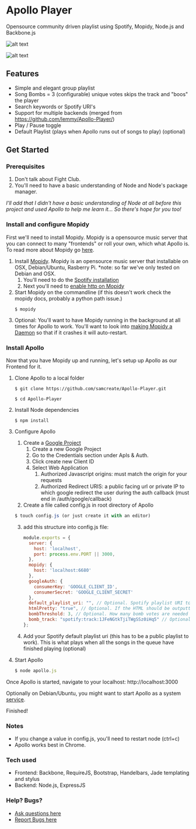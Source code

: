 # Apollo Player

Opensource community driven playlist using Spotify, Mopidy, Node.js and Backbone.js


![alt text](https://s3.amazonaws.com/uploads.hipchat.com/24388/138929/xVFWu0fql1hJEkz/output_EfMMwh.gif "Apollo Demo")


![alt text](https://s3.amazonaws.com/uploads.hipchat.com/24388/138929/6pSihkoZfc3MthL/apollo_mobile.png "Apollo Demo Mobile")

## Features

- Simple and elegant group playlist
- Song Bombs =  3 (configurable) unique votes skips the track and "boos" the player
- Search keywords or Spotify URI's
- Support for multiple backends (merged from https://github.com/lemmy/Apollo-Player/)
- Play / Pause toggle
- Default Playlist (plays when Apollo runs out of songs to play) (optional)

## Get Started

### Prerequisites
1. Don't talk about Fight Club.
2. You'll need to have a basic understanding of Node and Node's package manager.

*I'll add that I didn't have a basic understanding of Node at all before this project and used Apollo to help me learn it... So there's hope for you too!*

### Install and configure Mopidy

First we'll need to install Mopidy. Mopidy is a opensource music server that you can connect to many "frontends" or roll your own, which what Apollo is. To read more about Mopidy go [here](http://www.mopidy.com/).

1. Install [Mopidy](http://docs.mopidy.com/en/latest/installation/). Mopidy is an opensource music server that installable on OSX, Debian/Ubuntu, Rasberry Pi. *note: so far we've only tested on Debian and OSX.
    1. You'll need to do the [Spotify installation](https://github.com/mopidy/mopidy-spotify)
    2. Next you'll need to [enable http on Mopidy](http://docs.mopidy.com/en/latest/ext/http/)
2. Start Mopidy on the commandline (if this doesn't work check the mopidy docs, probably a python path issue.)
    ```
    $ mopidy
    ```
3. Optional: You'll want to have Mopidy running in the background at all times for Apollo to work. You'll want to look into [making Mopidy a Daemon](http://www.benjaminguillet.com/blog/2013/08/16/launch-mopidy-at-login-on-os-x/) so that if it crashes it will auto-restart.

### Install Apollo

Now that you have Mopidy up and running, let's setup up Apollo as our Frontend for it.

1. Clone Apollo to a local folder
    ```
    $ git clone https://github.com/samcreate/Apollo-Player.git

    $ cd Apollo-Player
    ```
2. Install Node dependencies
    ```
    $ npm install
    ```
3. Configure Apollo
    1. Create a [Google Project](https://console.developers.google.com/)
        1. Create a new Google Project
        2. Go to the Credentials section under ApIs & Auth.
        3. Click create new Client ID
        4. Select Web Application
            1. Authorized Javascript origins: must match the origin for your requests
            2. Authorized Redirect URIS: a public facing url or private IP to which google redirect the user during the auth callback (must end in /auth/google/callback)
    2. Create a file called config.js in root directory of Apollo

      ```javascript
      $ touch config.js (or just create it with an editor)
      ```
    3. add this structure into config.js file:
        ```javascript
        module.exports = {
          server: {
            host: 'localhost',
            port: process.env.PORT || 3000,
          },
          mopidy: {
            host: 'localhost:6680'
          },
          googleAuth: {
            consumerKey: 'GOOGLE_CLIENT_ID',
            consumerSecret: 'GOOGLE_CLIENT_SECRET'
          },
          default_playlist_uri: "", // Optional. Spotify playlist URI to play when no songs are queued. Cannot be private
          htmlPretty: "true", // Optional. If the HTML should be outputted as pretty
          bombThreshold: 3, // Optional. How many bomb votes are needed to skip a song
          bomb_track: "spotify:track:1JFeNGtkTjiTWgSSz0iHq5" // Optional. Track to play when a song is skipped
        };
        ```

    4. Add your Spotify default playlist uri (this has to be a public playlist to work). This is what plays when all the songs in the queue have finished playing (optional)

3. Start Apollo
    ```javascript
    $ node apollo.js
    ```

Once Apollo is started, navigate to your localhost: http://localhost:3000

Optionally on Debian/Ubuntu, you might want to start Apollo as a system [service](https://gist.github.com/peterhost/715255).

Finished!

### Notes

- If you change a value in config.js, you'll need to restart node (ctrl+c)
- Apollo works best in Chrome.

### Tech used

- Frontend: Backbone, RequireJS, Bootstrap, Handelbars, Jade templating and stylus
- Backend: Node.js, ExpressJS

### Help? Bugs?

- [Ask questions here](https://groups.google.com/forum/#!forum/apolloplayer)
- [Report Bugs here](https://github.com/samcreate/Apollo-Player/issues)

